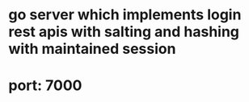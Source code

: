 # go server which implements login rest apis with salting and hashing with maintained session
# port: 7000